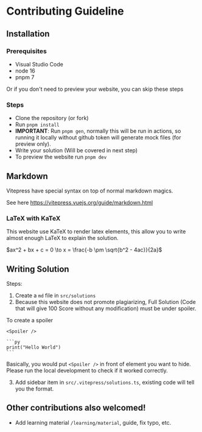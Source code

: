# Contributing Guideline

## Installation

### Prerequisites

- Visual Studio Code
- node 16
- pnpm 7

Or if you don't need to preview your website, you can skip these steps

### Steps

- Clone the repository (or fork)
- Run `pnpm install`
- **IMPORTANT**: Run `pnpm gen`, normally this will be run in actions, so running
  it locally without github token will generate mock files (for preview only).
- Write your solution (Will be covered in next step)
- To preview the website run `pnpm dev`

## Markdown

Vitepress have special syntax on top of normal markdown magics.

See here https://vitepress.vuejs.org/guide/markdown.html

### LaTeX with KaTeX

This website use KaTeX to render latex elements, this allow you to write almost
enough LaTeX to explain the solution.

$ax^2 + bx + c = 0 \to x = \frac{-b \pm \sqrt{b^2 - 4ac}}{2a}$

## Writing Solution

Steps:

1. Create a `md` file in `src/solutions`
2. Because this website does not promote plagiarizing, Full Solution
  (Code that will give 100 Score without any modification)
  must be under spoiler.

To create a spoiler

````mdx
<Spoiler />

```py
print("Hello World")
```
````

Basically, you would put `<Spoiler />` in front of element you want to hide.  
Please run the local development to check if it worked correctly.

3. Add sidebar item in `src/.vitepress/solutions.ts`, existing code will tell you the format.

## Other contributions also welcomed!

- Add learning material `/learning/material`, guide, fix typo, etc.

